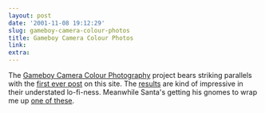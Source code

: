 ```yaml
---
layout: post
date: '2001-11-08 19:12:29'
slug: gameboy-camera-colour-photos
title: Gameboy Camera Colour Photos
link: 
extra: 
---
```


The [Gameboy Camera Colour Photography](http://www.ruleofthirds.com/gameboy/process.html) project bears striking parallels with the [first ever post](http://www.pixelised.com/px_forum.php?aid=3) on this site. The [results](http://www.ruleofthirds.com/gameboy/pictures.html) are kind of impressive in their understated lo-fi-ness. 
Meanwhile Santa's getting his gnomes to wrap me up [one of these](http://www.digitaldreamco.com/espion_press.html).